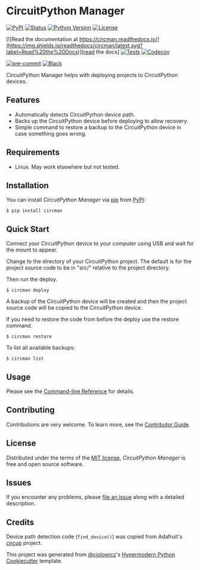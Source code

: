 # CircuitPython Manager

[![PyPI](https://img.shields.io/pypi/v/circman.svg)][pypi_]
[![Status](https://img.shields.io/pypi/status/circman.svg)][status]
[![Python Version](https://img.shields.io/pypi/pyversions/circman)][python version]
[![License](https://img.shields.io/pypi/l/circman)][license]

[![Read the documentation at https://circman.readthedocs.io/](https://img.shields.io/readthedocs/circman/latest.svg?label=Read%20the%20Docs)][read the docs]
[![Tests](https://github.com/rbedia/circman/workflows/Tests/badge.svg)][tests]
[![Codecov](https://codecov.io/gh/rbedia/circman/branch/main/graph/badge.svg)][codecov]

[![pre-commit](https://img.shields.io/badge/pre--commit-enabled-brightgreen?logo=pre-commit&logoColor=white)][pre-commit]
[![Black](https://img.shields.io/badge/code%20style-black-000000.svg)][black]

[pypi_]: https://pypi.org/project/circman/
[status]: https://pypi.org/project/circman/
[python version]: https://pypi.org/project/circman
[read the docs]: https://circman.readthedocs.io/
[tests]: https://github.com/rbedia/circman/actions?workflow=Tests
[codecov]: https://app.codecov.io/gh/rbedia/circman
[pre-commit]: https://github.com/pre-commit/pre-commit
[black]: https://github.com/psf/black

CircuitPython Manager helps with deploying projects to CircuitPython devices.

## Features

- Automatically detects CircuitPython device path.
- Backs up the CircuitPython device before deploying to allow recovery.
- Simple command to restore a backup to the CircuitPython device in case something goes wrong.

## Requirements

- Linux. May work elsewhere but not tested.

## Installation

You can install _CircuitPython Manager_ via [pip] from [PyPI]:

```console
$ pip install circman
```

## Quick Start

Connect your CircuitPython device to your computer using USB and wait for the
mount to appear.

Change to the directory of your CircuitPython project. The default is for the
project source code to be in "src/" relative to the project directory.

Then run the deploy.

~~~console
$ circman deploy
~~~

A backup of the CircuitPython device will be created and then the project source code will be copied to the CircuitPython device.

If you need to restore the code from before the deploy use the restore command.

~~~console
$ circman restore
~~~

To list all available backups:

~~~console
$ circman list
~~~

## Usage

Please see the [Command-line Reference] for details.

## Contributing

Contributions are very welcome.
To learn more, see the [Contributor Guide].

## License

Distributed under the terms of the [MIT license][license],
_CircuitPython Manager_ is free and open source software.

## Issues

If you encounter any problems,
please [file an issue] along with a detailed description.

## Credits

Device path detection code (`find_device()`) was copied from Adafruit's [circup] project.

This project was generated from [@cjolowicz]'s [Hypermodern Python Cookiecutter] template.

[circup]: https://github.com/adafruit/circup
[@cjolowicz]: https://github.com/cjolowicz
[pypi]: https://pypi.org/
[hypermodern python cookiecutter]: https://github.com/cjolowicz/cookiecutter-hypermodern-python
[file an issue]: https://github.com/rbedia/circman/issues
[pip]: https://pip.pypa.io/

<!-- github-only -->

[license]: https://github.com/rbedia/circman/blob/main/LICENSE
[contributor guide]: https://github.com/rbedia/circman/blob/main/CONTRIBUTING.md
[command-line reference]: https://circman.readthedocs.io/en/latest/usage.html
